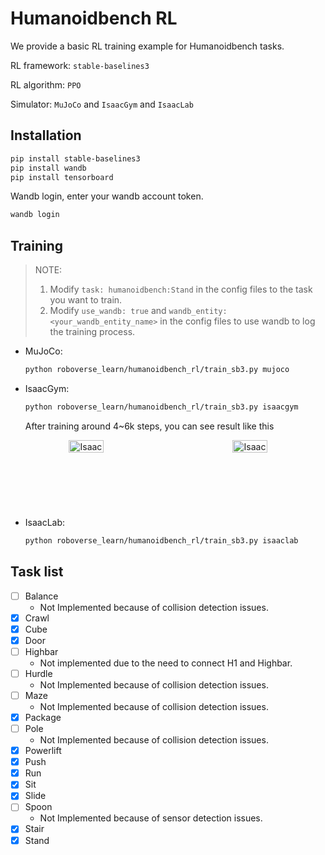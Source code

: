 # Humanoidbench RL

We provide a basic RL training example for Humanoidbench tasks.

RL framework: `stable-baselines3`

RL algorithm: `PPO`

Simulator: `MuJoCo` and `IsaacGym` and `IsaacLab`

## Installation

```bash
pip install stable-baselines3
pip install wandb
pip install tensorboard
```

Wandb login, enter your wandb account token.

```bash
wandb login
```

## Training

> NOTE:
> 1. Modify `task: humanoidbench:Stand` in the config files to the task you want to train.
> 2. Modify `use_wandb: true` and `wandb_entity: <your_wandb_entity_name>` in the config files to use wandb to log the training process.

- MuJoCo:

    ```bash
    python roboverse_learn/humanoidbench_rl/train_sb3.py mujoco
    ```

- IsaacGym:

    ```bash
    python roboverse_learn/humanoidbench_rl/train_sb3.py isaacgym
    ```
    After training around 4~6k steps, you can see result like this
<div style="display: flex; flex-wrap: wrap; justify-content: space-between; gap: 10px;">
    <div style="display: flex; justify-content: space-between; width: 100%; margin-bottom: 20px;">
        <div style="width: 48%; text-align: center;">
            <img src="https://roboverse.wiki/_static/standard_output/humanoid_bench/humanoid_bench_rl_isaacgym.png" alt="IsaacGym Training" style="width: 48%;">
            <!-- <p style="margin-top: 5px;">Isaac Gym</p> -->
        </div>
        <div style="width: 48%; text-align: center;">
            <img src="https://roboverse.wiki/_static/standard_output/humanoid_bench/humanoid_bench_rl_isaacgym_curve.png" alt="IsaacGym Training Curve" style="width: 48%;">
            <!-- <p style="margin-top: 5px;">Isaac Lab</p> -->
        </div>
    </div>
</div>

- IsaacLab:

    ```bash
    python roboverse_learn/humanoidbench_rl/train_sb3.py isaaclab
    ```

## Task list

- [ ]  Balance
    - Not Implemented because of collision detection issues.
- [x]  Crawl
- [x]  Cube
- [x]  Door
- [ ]  Highbar
    - Not implemented due to the need to connect H1 and Highbar.
- [ ]  Hurdle
    - Not Implemented because of collision detection issues.
- [ ]   Maze
    - Not Implemented because of collision detection issues.
- [x]  Package
- [ ]  Pole
    - Not Implemented because of collision detection issues.
- [x]  Powerlift
- [x]  Push
- [x]  Run
- [x]  Sit
- [x]  Slide
- [ ]  Spoon
    - Not Implemented because of sensor detection issues.
- [x]  Stair
- [x]  Stand
